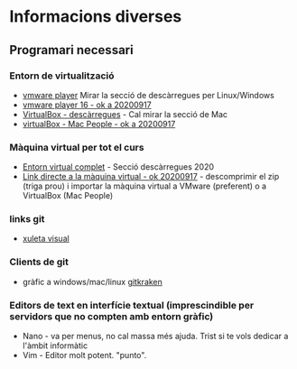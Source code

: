 # Informacions diverses

## Programari necessari
### Entorn de virtualització
- [vmware player](https://www.vmware.com/products/workstation-player.html) Mirar la secció de descàrregues per Linux/Windows
- [vmware player 16 - ok a 20200917](https://my.vmware.com/en/web/vmware/downloads/details?downloadGroup=PLAYER-1600&productId=1039&rPId=51984)
- [VirtualBox - descàrregues](https://www.virtualbox.org/wiki/Downloads) - Cal mirar la secció de Mac
- [virtualBox - Mac People - ok a 20200917](https://download.virtualbox.org/virtualbox/6.1.14/VirtualBox-6.1.14-140239-OSX.dmg)

### Màquina virtual per tot el curs
- [Entorn virtual complet](https://informatica.uv.es/~carlos/docencia/netinvm/) - Secció descàrregues 2020
- [Link directe a la màquina virtual - ok 20200917](https://informatica.uv.es/~carlos/ns/netinvm/netinvm-kvm_2020-07-15_vmware.zip) - descomprimir el zip (triga prou) i importar la màquina virtual a VMware (preferent) o a VirtualBox (Mac People)

### links git
- [xuleta visual](https://ndpsoftware.com/git-cheatsheet.html)

### Clients de git
- gràfic a windows/mac/linux [gitkraken](https://www.gitkraken.com/) 
### Editors de text en interfície textual (imprescindible per servidors que no compten amb entorn gràfic)
- Nano - va per menus, no cal massa més ajuda. Trist si te vols dedicar a l'àmbit informàtic
- Vim - Editor molt potent. "punto". 


